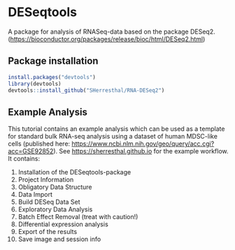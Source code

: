 #  DESeqtools

A package for analysis of RNASeq-data based on the package DESeq2. (https://bioconductor.org/packages/release/bioc/html/DESeq2.html) 

## Package installation

```r
install.packages("devtools")
library(devtools)
devtools::install_github("SHerresthal/RNA-DESeq2")
```

## Example Analysis

This tutorial contains an example analysis which can be used as a template for standard bulk RNA-seq analysis using a dataset of human MDSC-like cells (published here: https://www.ncbi.nlm.nih.gov/geo/query/acc.cgi?acc=GSE92852). 
See https://sherresthal.github.io for the example workflow. It contains: 

1.  Installation of the DESeqtools-package
2.  Project Information
3.  Obligatory Data Structure
4. Data Import
5. Build DESeq Data Set
6. Exploratory Data Analysis
7. Batch Effect Removal (treat with caution!)
8. Differential expression analysis
9. Export of the results
10. Save image and session info
